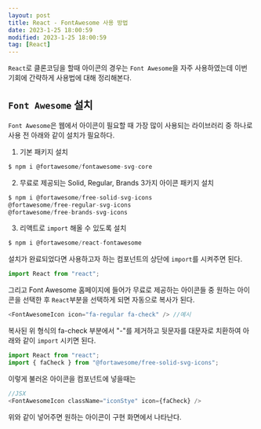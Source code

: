 ```yaml
---
layout: post
title: React - FontAwesome 사용 방법
date: 2023-1-25 18:00:59
modified: 2023-1-25 18:00:59
tag: [React]
---
```


`React`로 클론코딩을 할때 아이콘의 경우는  `Font Awesome`을 자주 사용하였는데 이번 기회에 간략하게 사용법에 대해 정리해본다.

## `Font Awesome` 설치
`Font Awesome`은 웹에서 아이콘이 필요할 때 가장 많이 사용되는 라이브러리 중 하나로 사용 전 아래와 같이 설치가 필요하다.

1. 기본 패키지 설치 
```javascript
$ npm i @fortawesome/fontawesome-svg-core 
```

2. 무료로 제공되는 Solid, Regular, Brands 3가지 아이콘 패키지 설치
```javascript
$ npm i @fortawesome/free-solid-svg-icons 
@fortawesome/free-regular-svg-icons 
@fortawesome/free-brands-svg-icons
```
3. 리액트로 `import` 해올 수 있도록 설치

```javascript
$ npm i @fortawesome/react-fontawesome 
```

설치가 완료되었다면 사용하고자 하는 컴포넌트의 상단에 `import`를 시켜주면 된다.

```javascript
import React from "react";
```

그리고 Font Awesome 홈페이지에 들어가 무료로 제공하는 아이콘들 중 원하는 아이콘을 선택한 후 `React`부분을 선택하게 되면 자동으로 복사가 된다.

```javascript
<FontAwesomeIcon icon="fa-regular fa-check" /> //예시
```
복사된 위 형식의 fa-check 부분에서 "-"를 제거하고 뒷문자를 대문자로 치환하여 아래와 같이 `import` 시키면 된다.

```javascript
import React from "react";
import { faCheck } from "@fortawesome/free-solid-svg-icons";
```

이렇게 불러온 아이콘을 컴포넌트에 넣을때는

```javascript
//JSX
<FontAwesomeIcon className="iconStye" icon={faCheck} /> 
```

위와 같이 넣어주면 원하는 아이콘이 구현 화면에서 나타난다. 